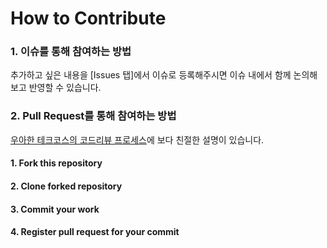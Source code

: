 # How to Contribute

### 1. 이슈를 통해 참여하는 방법

추가하고 싶은 내용을 [Issues 탭]에서 이슈로 등록해주시면 이슈 내에서 함께 논의해보고 반영할 수 있습니다.

### 2. Pull Request를 통해 참여하는 방법 

[우아한 테크코스의 코드리뷰 프로세스](https://github.com/woowacourse/woowacourse-docs/blob/master/maincourse/review-step1.md)에 보다 친절한 설명이 있습니다. 

#### 1. Fork this repository

#### 2. Clone forked repository

#### 3. Commit your work

#### 4. Register pull request for your commit

